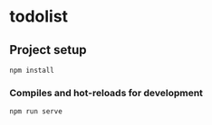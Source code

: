 # todolist

## Project setup
```
npm install
```

### Compiles and hot-reloads for development
```
npm run serve
